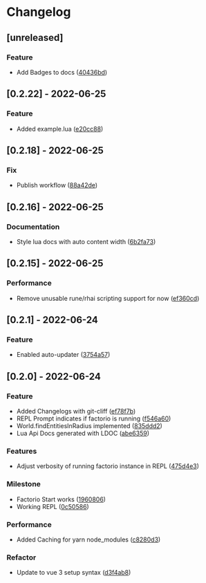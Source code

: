 # Changelog
## [unreleased]

### Feature

- Add Badges to docs ([40436bd](https://github.com/arturh85/factorio-bot-tauri/commit/40436bd17e90cf1b910b91cdf048b4ead81f0604))

## [0.2.22] - 2022-06-25

### Feature

- Added example.lua ([e20cc88](https://github.com/arturh85/factorio-bot-tauri/commit/e20cc88d0d66ddd58ae664d2209af3233de17994))

## [0.2.18] - 2022-06-25

### Fix

- Publish workflow ([88a42de](https://github.com/arturh85/factorio-bot-tauri/commit/88a42de327334f62d3d90fc16759491105846345))

## [0.2.16] - 2022-06-25

### Documentation

- Style lua docs with auto content width ([6b2fa73](https://github.com/arturh85/factorio-bot-tauri/commit/6b2fa734fbfa2d04e870d38aac561c1f9426c5cf))

## [0.2.15] - 2022-06-25

### Performance

- Remove unusable rune/rhai scripting support for now ([ef360cd](https://github.com/arturh85/factorio-bot-tauri/commit/ef360cd84772f2610e4c1342479038346a71c005))

## [0.2.1] - 2022-06-24

### Feature

- Enabled auto-updater ([3754a57](https://github.com/arturh85/factorio-bot-tauri/commit/3754a57c1c7091ff5beed4767d02572ebf7cef8f))

## [0.2.0] - 2022-06-24

### Feature

- Added Changelogs with git-cliff ([ef78f7b](https://github.com/arturh85/factorio-bot-tauri/commit/ef78f7b1657ea07754c49d81d7ebd4773ffd4e11))
- REPL Prompt indicates if factorio is running ([f546a60](https://github.com/arturh85/factorio-bot-tauri/commit/f546a6000a68bf76cd58ff44ece08f4cd9ce4d53))
- World.findEntitiesInRadius implemented ([835ddd2](https://github.com/arturh85/factorio-bot-tauri/commit/835ddd28781a725b89165fcf6db65505ca565ed6))
- Lua Api Docs generated with LDOC ([abe6359](https://github.com/arturh85/factorio-bot-tauri/commit/abe63599c1ba909bdafc9ec92b4ec5d6b22c9de1))

### Features

- Adjust verbosity of running factorio instance in REPL ([475d4e3](https://github.com/arturh85/factorio-bot-tauri/commit/475d4e340f19dfb1a68f5a835bcc259039848333))

### Milestone

- Factorio Start works ([1960806](https://github.com/arturh85/factorio-bot-tauri/commit/1960806a0633b326f20fc358935c3a955c8769af))
- Working REPL ([0c50586](https://github.com/arturh85/factorio-bot-tauri/commit/0c50586cf747c840912336fed4620c58abad67d2))

### Performance

- Added Caching for yarn node_modules ([c8280d3](https://github.com/arturh85/factorio-bot-tauri/commit/c8280d396de91029495475f4ac0bc4b572bd10d9))

### Refactor

- Update to vue 3 setup syntax ([d3f4ab8](https://github.com/arturh85/factorio-bot-tauri/commit/d3f4ab8bcb8571975152a246550abb924d64fa40))

<!-- generated by git-cliff -->

